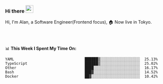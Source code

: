 ### Hi there <img src="https://media.giphy.com/media/hvRJCLFzcasrR4ia7z/giphy.gif" width="25px">

<!-- ![visitors](https://visitor-badge.glitch.me/badge?page_id=dislfyer.dislfyer) -->

Hi, I'm Alan, a Software Engineer(Frontend focus), 🏠 Now live in Tokyo.

<br/>
<br/>

📊 **This Week I Spent My Time On:**


<!--START_SECTION:waka-->

```text
YAML                                ██████▒░░░░░░░░░░░░░░░░░░  25.13%
TypeScript                          ██████▒░░░░░░░░░░░░░░░░░░  25.02%
Other                               ████░░░░░░░░░░░░░░░░░░░░░  16.17%
Bash                                ███▓░░░░░░░░░░░░░░░░░░░░░  14.52%
Docker                              ██▓░░░░░░░░░░░░░░░░░░░░░░  10.42%
```

<!--END_SECTION:waka-->

<!--
**About Me:**
 -->
